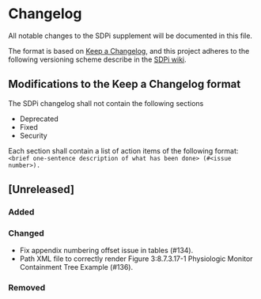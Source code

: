 # Changelog

All notable changes to the SDPi supplement will be documented in this file.

The format is based on [Keep a Changelog](https://keepachangelog.com/en/1.0.0/),
and this project adheres to the following versioning scheme describe in the [SDPi wiki](https://github.com/IHE/DEV.SDPi/wiki/SDPi-Editorial-Planning-and-Versions#major--minor-versioning).

## Modifications to the Keep a Changelog format

The SDPi changelog shall not contain the following sections
   - Deprecated
   - Fixed
   - Security

Each section shall contain a list of action items of the following format: `<brief one-sentence description of what has been done> (#<issue number>).`

## [Unreleased]

### Added

### Changed

- Fix appendix numbering offset issue in tables (#134).
- Path XML file to correctly render Figure 3:8.7.3.17-1 Physiologic Monitor Containment Tree Example (#136).

### Removed